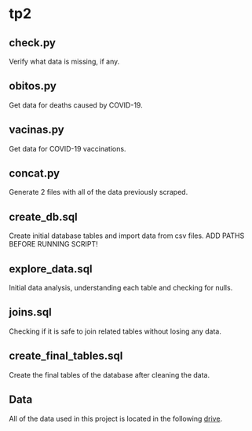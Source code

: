 # tp2

## check.py

Verify what data is missing, if any.

## obitos.py

Get data for deaths caused by COVID-19.

## vacinas.py

Get data for COVID-19 vaccinations.

## concat.py

Generate 2 files with all of the data previously scraped.

## create_db.sql

Create initial database tables and import data from csv files.
ADD PATHS BEFORE RUNNING SCRIPT!

## explore_data.sql

Initial data analysis, understanding each table and checking for nulls.

## joins.sql

Checking if it is safe to join related tables without losing any data.

## create_final_tables.sql

Create the final tables of the database after cleaning the data.

## Data

All of the data used in this project is located in the following [drive](https://drive.google.com/drive/u/0/folders/1EE2UyTHAgjfG97mrH2xblL2zQ5eUnkCC).
